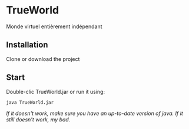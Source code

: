 # TrueWorld
Monde virtuel entièrement indépendant

## Installation
Clone or download the project

## Start 
Double-clic TrueWorld.jar or run it using:
```bash
java TrueWorld.jar
```

*If it doesn't work, make sure you have an up-to-date version of java. If it still doesn't work, my bad.*
